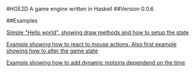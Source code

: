 #HGE2D
A game engine written in Haskell
##Version 0.0.6

##Examples

[Simple "Hello world", showing draw methods and how to setup the state](src/examples/Example1.hs)  
  
[Example showing how to react to mouse actions. Also first example showing how to alter the game state](src/examples/Example2.hs)  
  
[Example showing how to add dynamic motions dependend on the time](src/examples/Example3.hs)
